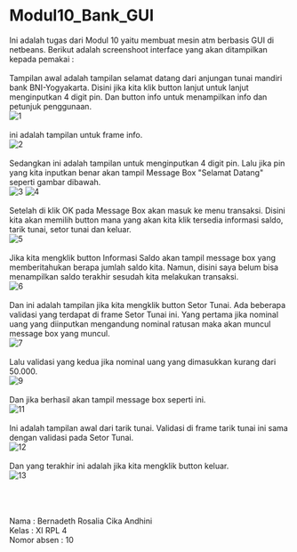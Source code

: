 # Modul10_Bank_GUI
Ini adalah tugas dari Modul 10 yaitu membuat mesin atm berbasis GUI di netbeans. Berikut adalah screenshoot interface yang akan 
ditampilkan kepada pemakai : 
<br> <br>
Tampilan awal adalah tampilan selamat datang dari anjungan tunai mandiri bank BNI-Yogyakarta. Disini jika kita klik button lanjut untuk 
lanjut menginputkan 4 digit pin. Dan button info untuk menampilkan info dan petunjuk penggunaan. <br>
![1](https://cloud.githubusercontent.com/assets/22133514/22869630/171c9f02-f1d3-11e6-93b2-d38425d7ac9b.PNG)
<br> <br> ini adalah tampilan untuk frame info. <br>
![2](https://cloud.githubusercontent.com/assets/22133514/22869631/172155b0-f1d3-11e6-99b0-92ad8394c549.PNG)
<br> <br> Sedangkan ini adalah tampilan untuk menginputkan 4 digit pin. Lalu jika pin yang kita inputkan benar akan tampil 
Message Box "Selamat Datang" seperti gambar dibawah. <br>
![3](https://cloud.githubusercontent.com/assets/22133514/22869632/172d098c-f1d3-11e6-860f-d7b01278c844.PNG)
![4](https://cloud.githubusercontent.com/assets/22133514/22869633/1735dab2-f1d3-11e6-89f4-be29b18f3248.PNG)
<br> <br> Setelah di klik OK pada Message Box akan masuk ke menu transaksi. Disini kita akan memilih button mana yang akan kita klik
tersedia informasi saldo, tarik tunai, setor tunai dan keluar. <br>
![5](https://cloud.githubusercontent.com/assets/22133514/22869634/1738bffc-f1d3-11e6-9cd7-629335f84ee6.PNG)
<br><br> Jika kita mengklik button Informasi Saldo akan tampil message box yang memberitahukan berapa jumlah saldo kita. Namun, disini
saya belum bisa menampilkan saldo terakhir sesudah kita melakukan transaksi.<br>
![6](https://cloud.githubusercontent.com/assets/22133514/22869635/1750fdec-f1d3-11e6-93ad-d54e884460e2.PNG)
<br> <br> Dan ini adalah tampilan jika kita mengklik button Setor Tunai. Ada beberapa validasi yang terdapat di frame Setor Tunai ini. 
Yang pertama jika nominal uang yang diinputkan mengandung nominal ratusan maka akan muncul message box yang muncul. <br>
![7](https://cloud.githubusercontent.com/assets/22133514/22869636/175ecbc0-f1d3-11e6-9ca4-cd5738135aaa.PNG)
<br><br> Lalu validasi yang kedua jika nominal uang yang dimasukkan kurang dari 50.000.<br>
![9](https://cloud.githubusercontent.com/assets/22133514/22869638/178c181e-f1d3-11e6-888f-1c9b167de5f3.PNG)
<br><br> Dan jika berhasil akan tampil message box seperti ini. <br>
![11](https://cloud.githubusercontent.com/assets/22133514/22869639/179196fe-f1d3-11e6-98c4-896e7aca21bb.PNG)
<br><br> Ini adalah tampilan awal dari tarik tunai. Validasi di frame tarik tunai ini sama dengan validasi pada Setor Tunai.<br> 
![12](https://cloud.githubusercontent.com/assets/22133514/22869640/17ae594c-f1d3-11e6-85ee-c7f05d8bb1af.PNG)
<br><br> Dan yang terakhir ini adalah jika kita mengklik button keluar. <br> 
![13](https://cloud.githubusercontent.com/assets/22133514/22869642/17bb6132-f1d3-11e6-9c6e-bba696e3d498.PNG)


<br> <br><br>
Nama : Bernadeth Rosalia Cika Andhini
<br>Kelas : XI RPL 4
<br>Nomor absen : 10
